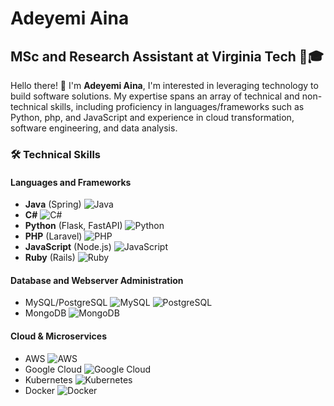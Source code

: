 # Adeyemi Aina

## MSc and Research Assistant at Virginia Tech 💼🎓

Hello there! 👋 I'm **Adeyemi Aina**, I'm interested in leveraging technology to build software solutions. My expertise spans an array of technical and non-technical skills, including proficiency in languages/frameworks such as Python, php, and JavaScript and experience in cloud transformation, software engineering, and data analysis.

### 🛠️ Technical Skills

#### Languages and Frameworks
- **Java** (Spring) ![Java](https://img.shields.io/badge/-Java-red?style=flat&logo=java)
- **C#** ![C#](https://img.shields.io/badge/-CSharp-purple?style=flat&logo=c-sharp)
- **Python** (Flask, FastAPI) ![Python](https://img.shields.io/badge/-Python-yellow?style=flat&logo=python)
- **PHP** (Laravel) ![PHP](https://img.shields.io/badge/-PHP-blue?style=flat&logo=php)
- **JavaScript** (Node.js) ![JavaScript](https://img.shields.io/badge/-JavaScript-green?style=flat&logo=javascript)
- **Ruby** (Rails) ![Ruby](https://img.shields.io/badge/-Ruby-orange?style=flat&logo=ruby)
#### Database and Webserver Administration
- MySQL/PostgreSQL ![MySQL](https://img.shields.io/badge/-MySQL-blue?style=flat&logo=mysql) ![PostgreSQL](https://img.shields.io/badge/-PostgreSQL-lightblue?style=flat&logo=postgresql)
- MongoDB ![MongoDB](https://img.shields.io/badge/-MongoDB-green?style=flat&logo=mongodb)
#### Cloud & Microservices
- AWS ![AWS](https://img.shields.io/badge/-AWS-orange?style=flat&logo=amazon-aws)
- Google Cloud ![Google Cloud](https://img.shields.io/badge/-GoogleCloud-blue?style=flat&logo=google-cloud)
- Kubernetes ![Kubernetes](https://img.shields.io/badge/-Kubernetes-lightgrey?style=flat&logo=kubernetes)
- Docker ![Docker](https://img.shields.io/badge/-Docker-blue?style=flat&logo=docker)
